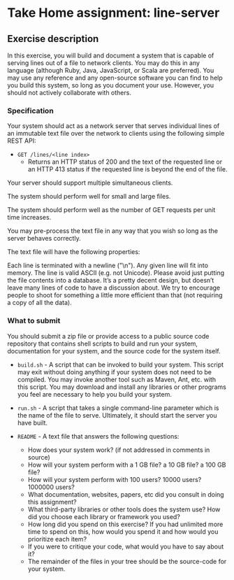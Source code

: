 # Take Home assignment: line-server

## Exercise description

In this exercise, you will build and document a system that is capable of serving lines out of a file to network clients.
You may do this in any language (although Ruby, Java, JavaScript, or Scala are preferred).
You may use any reference and any open-source software you can find to help you build this system, so long as you document your use.
However, you should not actively collaborate with others.

### Specification
Your system should act as a network server that serves individual lines of an immutable text file over the network to clients using the following simple REST API:

- `GET /lines/<line index>`
    - Returns an HTTP status of 200 and the text of the requested line or an HTTP 413 status if the requested line is beyond the end of the file.

Your server should support multiple simultaneous clients.

The system should perform well for small and large files.

The system should perform well as the number of GET requests per unit time increases.

You may pre-process the text file in any way that you wish so long as the server behaves correctly.

The text file will have the following properties:

Each line is terminated with a newline ("\n").
Any given line will fit into memory.
The line is valid ASCII (e.g. not Unicode).
Please avoid just putting the file contents into a database. It’s a pretty decent design, but doesn’t leave many lines of code to have a discussion about. We try to encourage people to shoot for something a little more efficient than that (not requiring a copy of all the data).

### What to submit

You should submit a zip file or provide access to a public source code repository that contains shell scripts to build and run your system, documentation for your system, and the source code for the system itself.

- `build.sh` - A script that can be invoked to build your system. This script may exit without doing anything if your system does not need to be compiled. You may invoke another tool such as Maven, Ant, etc. with this script. You may download and install any libraries or other programs you feel are necessary to help you build your system.

- `run.sh` - A script that takes a single command-line parameter which is the name of the file to serve. Ultimately, it should start the server you have built.

- `README` - A text file that answers the following questions:
    - How does your system work? (if not addressed in comments in source)
    - How will your system perform with a 1 GB file? a 10 GB file? a 100 GB file?
    - How will your system perform with 100 users? 10000 users? 1000000 users?
    - What documentation, websites, papers, etc did you consult in doing this assignment?
    - What third-party libraries or other tools does the system use? How did you choose each library or framework you used?
    - How long did you spend on this exercise? If you had unlimited more time to spend on this, how would you spend it and how would you prioritize each item?
    - If you were to critique your code, what would you have to say about it?
    - The remainder of the files in your tree should be the source-code for your system.